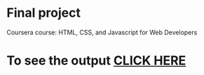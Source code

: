 
# Final project

Coursera course: HTML, CSS, and Javascript for Web Developers

# To see the output [CLICK HERE](https://flipexe.github.io/DavidChu.github.io/)